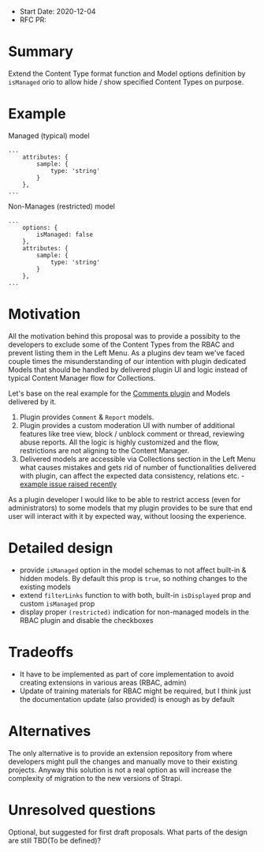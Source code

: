 - Start Date: 2020-12-04
- RFC PR: 

# Summary

Extend the Content Type format function and Model options definition by `isManaged` orio to allow hide / show specified Content Types on purpose.

# Example

Managed (typical) model
```
...
    attributes: {
        sample: {
            type: 'string'
        }
    },
...
```

Non-Manages (restricted) model
```
...
    options: {
        isManaged: false
    },
    attributes: {
        sample: {
            type: 'string'
        }
    },
...
```

# Motivation

All the motivation behind this proposal was to provide a possibity to the developers to exclude some of the Content Types from the RBAC and prevent listing them in the Left Menu. As a plugins dev team we've faced couple times the misunderstanding of our intention with plugin dedicated Models that should be handled by delivered plugin UI and logic instead of typical Content Manager flow for Collections.

Let's base on the real example for the [Comments plugin](https://github.com/VirtusLab/strapi-plugin-comments) and Models delivered by it.

1. Plugin provides `Comment` & `Report` models.
2. Plugin provides a custom moderation UI with number of additional features like tree view, block / unblock comment or thread, reviewing abuse reports. All the logic is highly customized and the flow, restrictions are not aligning to the Content Manager.
3. Delivered models are accessible via Collections section in the Left Menu what causes mistakes and gets rid of number of functionalities delivered with plugin, can affect the expected data consistency, relations etc. - [example issue raised recently](https://github.com/VirtusLab/strapi-plugin-comments/issues/14) 

As a plugin developer I would like to be able to restrict access (even for administrators) to some models that my plugin provides to be sure that end user will interact with it by expected way, without loosing the experience.

# Detailed design

- provide `isManaged` option in the model schemas to not affect built-in & hidden models. By default this prop is `true`, so nothing changes to the existing models
- extend `filterLinks` function to with both, built-in `isDisplayed` prop and custom `isManaged` prop
- display proper `(restricted)` indication for non-managed models in the RBAC plugin and disable the checkboxes

# Tradeoffs

- It have to be implemented as part of core implementation to avoid creating extensions in various areas (RBAC, admin)
- Update of training materials for RBAC might be required, but I think just the documentation update (also provided) is enough as by default

# Alternatives

The only alternative is to provide an extension repository from where developers might pull the changes and manually move to their existing projects. Anyway this solution is not a real option as will increase the complexity of migration to the new versions of Strapi.

# Unresolved questions

Optional, but suggested for first draft proposals. What parts of the design are still TBD(To be defined)?
